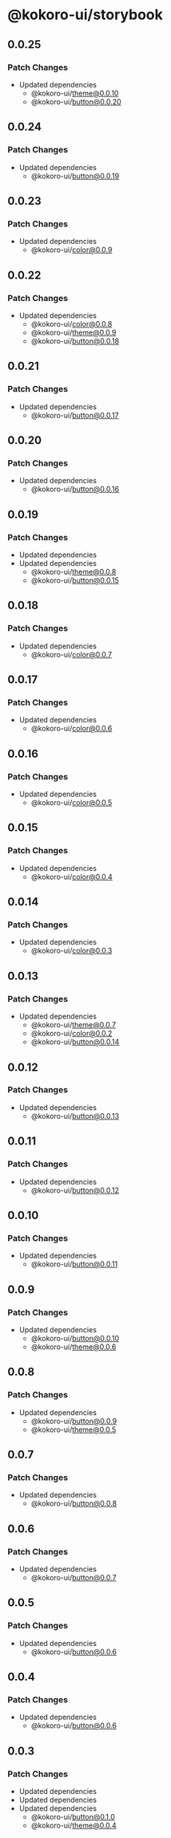 # @kokoro-ui/storybook

## 0.0.25

### Patch Changes

- Updated dependencies
  - @kokoro-ui/theme@0.0.10
  - @kokoro-ui/button@0.0.20

## 0.0.24

### Patch Changes

- Updated dependencies
  - @kokoro-ui/button@0.0.19

## 0.0.23

### Patch Changes

- Updated dependencies
  - @kokoro-ui/color@0.0.9

## 0.0.22

### Patch Changes

- Updated dependencies
  - @kokoro-ui/color@0.0.8
  - @kokoro-ui/theme@0.0.9
  - @kokoro-ui/button@0.0.18

## 0.0.21

### Patch Changes

- Updated dependencies
  - @kokoro-ui/button@0.0.17

## 0.0.20

### Patch Changes

- Updated dependencies
  - @kokoro-ui/button@0.0.16

## 0.0.19

### Patch Changes

- Updated dependencies
- Updated dependencies
  - @kokoro-ui/theme@0.0.8
  - @kokoro-ui/button@0.0.15

## 0.0.18

### Patch Changes

- Updated dependencies
  - @kokoro-ui/color@0.0.7

## 0.0.17

### Patch Changes

- Updated dependencies
  - @kokoro-ui/color@0.0.6

## 0.0.16

### Patch Changes

- Updated dependencies
  - @kokoro-ui/color@0.0.5

## 0.0.15

### Patch Changes

- Updated dependencies
  - @kokoro-ui/color@0.0.4

## 0.0.14

### Patch Changes

- Updated dependencies
  - @kokoro-ui/color@0.0.3

## 0.0.13

### Patch Changes

- Updated dependencies
  - @kokoro-ui/theme@0.0.7
  - @kokoro-ui/color@0.0.2
  - @kokoro-ui/button@0.0.14

## 0.0.12

### Patch Changes

- Updated dependencies
  - @kokoro-ui/button@0.0.13

## 0.0.11

### Patch Changes

- Updated dependencies
  - @kokoro-ui/button@0.0.12

## 0.0.10

### Patch Changes

- Updated dependencies
  - @kokoro-ui/button@0.0.11

## 0.0.9

### Patch Changes

- Updated dependencies
  - @kokoro-ui/button@0.0.10
  - @kokoro-ui/theme@0.0.6

## 0.0.8

### Patch Changes

- Updated dependencies
  - @kokoro-ui/button@0.0.9
  - @kokoro-ui/theme@0.0.5

## 0.0.7

### Patch Changes

- Updated dependencies
  - @kokoro-ui/button@0.0.8

## 0.0.6

### Patch Changes

- Updated dependencies
  - @kokoro-ui/button@0.0.7

## 0.0.5

### Patch Changes

- Updated dependencies
  - @kokoro-ui/button@0.0.6

## 0.0.4

### Patch Changes

- Updated dependencies
  - @kokoro-ui/button@0.0.6

## 0.0.3

### Patch Changes

- Updated dependencies
- Updated dependencies
- Updated dependencies
  - @kokoro-ui/button@0.1.0
  - @kokoro-ui/theme@0.0.4

